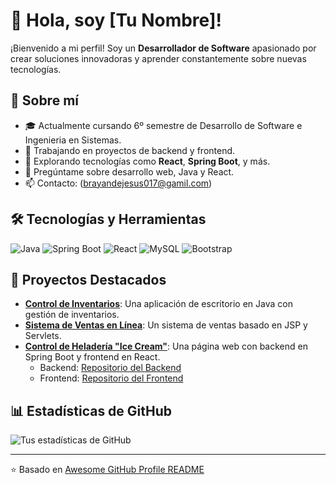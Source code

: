 # 👋 Hola, soy [Tu Nombre]!

¡Bienvenido a mi perfil! Soy un **Desarrollador de Software** apasionado por crear soluciones innovadoras y aprender constantemente sobre nuevas tecnologías.

## 🚀 Sobre mí
- 🎓 Actualmente cursando 6º semestre de Desarrollo de Software e Ingenieria en Sistemas.
- 🔭 Trabajando en proyectos de backend y frontend.
- 🌱 Explorando tecnologías como **React**, **Spring Boot**, y más.
- 💬 Pregúntame sobre desarrollo web, Java y React.
- 📫 Contacto: (brayandejesus017@gamil.com)

## 🛠️ Tecnologías y Herramientas
![Java](https://img.shields.io/badge/Java-ED8B00?style=for-the-badge&logo=java&logoColor=white)
![Spring Boot](https://img.shields.io/badge/Spring_Boot-6DB33F?style=for-the-badge&logo=spring&logoColor=white)
![React](https://img.shields.io/badge/React-20232A?style=for-the-badge&logo=react&logoColor=61DAFB)
![MySQL](https://img.shields.io/badge/MySQL-4479A1?style=for-the-badge&logo=mysql&logoColor=white)
![Bootstrap](https://img.shields.io/badge/Bootstrap-563D7C?style=for-the-badge&logo=bootstrap&logoColor=white)

## 📂 Proyectos Destacados
- **[Control de Inventarios](https://github.com/Apolo152782/ProyectoAula)**: Una aplicación de escritorio en Java con gestión de inventarios.
- **[Sistema de Ventas en Línea](https://github.com/Apolo152782/ProyectoDeAulaBSCM)**: Un sistema de ventas basado en JSP y Servlets.
- **[Control de Heladería \"Ice Cream\"](https://github.com/Apolo152782/ProyectoDeAula-FrontendStaflow)**: Una página web con backend en Spring Boot y frontend en React.  
  - Backend: [Repositorio del Backend](https://github.com/Apolo152782/ProyectoDeAula-BackendStaflow)  
  - Frontend: [Repositorio del Frontend](https://github.com/Apolo152782/ProyectoDeAula-FrontendStaflow)

## 📊 Estadísticas de GitHub
![Tus estadísticas de GitHub](https://github-readme-stats.vercel.app/api?username=Apolo152782&show_icons=true&theme=radical)

---

⭐️ Basado en [Awesome GitHub Profile README](https://github.com/abhisheknaiidu/awesome-github-profile-readme)
